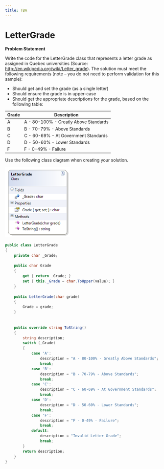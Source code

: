 ```yaml
---
title: TBA
---
```

# LetterGrade

**Problem Statement**

Write the code for the LetterGrade class that represents a letter grade as assigned in Quebec universities (Source: http://en.wikipedia.org/wiki/Letter_grade). The solution must meet the following requirements (note – you do not need to perform validation for this sample):

* Should get and set the grade (as a single letter)
* Should ensure the grade is in upper-case
* Should get the appropriate descriptions for the grade, based on the following table:

Grade | Description
------|--------------------------------------
A     | A - 80-100% - Greatly Above Standards
B     | B - 70-79% - Above Standards
C     | C - 60-69% - At Government Standards
D     | D - 50-60% - Lower Standards
F     | F - 0-49% - Failure

Use the following class diagram when creating your solution.

![](./H-LetterGrade.png)
 
```csharp
public class LetterGrade
{
    private char _Grade;

    public char Grade
    {
        get { return _Grade; }
        set { this._Grade = char.ToUpper(value); }
    }

    public LetterGrade(char grade)
    {
        Grade = grade;
    }


    public override string ToString()
    {
        string description;
        switch (_Grade)
        {
            case 'A':
                description = "A - 80-100% - Greatly Above Standards";
                break;
            case 'B':
                description = "B - 70-79% - Above Standards";
                break;
            case 'C':
                description = "C - 60-69% - At Government Standards";
                break;
            case 'D':
                description = "D - 50-60% - Lower Standards";
                break;
            case 'F':
                description = "F - 0-49% - Failure";
                break;
            default:
                description = "Invalid Letter Grade";
                break;
        }
        return description;
    }
}
```
